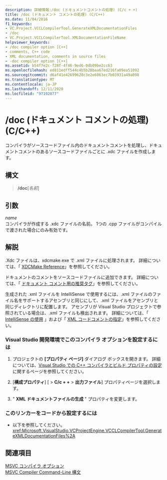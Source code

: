 ```yaml
---
description: 詳細情報:/doc (ドキュメントコメントの処理) (C/c + +)
title: /doc (ドキュメント コメントの処理) (C/C++)
ms.date: 11/04/2016
f1_keywords:
- VC.Project.VCCLCompilerTool.GenerateXMLDocumentationFiles
- /doc
- VC.Project.VCCLCompilerTool.XMLDocumentationFileName
helpviewer_keywords:
- /doc compiler option [C++]
- comments, C++ code
- XML documentation, comments in source files
- -doc compiler option [C++]
ms.assetid: b54f7e2c-f28f-4f46-9ed6-0db09be2cc63
ms.openlocfilehash: ed811edff544c4b5b28baa67ed216fa09ea51092
ms.sourcegitcommit: d6af41e42699628c3e2e6063ec7b03931a49a098
ms.translationtype: MT
ms.contentlocale: ja-JP
ms.lasthandoff: 12/11/2020
ms.locfileid: "97192877"
---
```

# <a name="doc-process-documentation-comments-cc"></a>/doc (ドキュメント コメントの処理) (C/C++)

コンパイラがソースコードファイル内のドキュメントコメントを処理し、ドキュメントコメントのあるソースコードファイルごとに .xdc ファイルを作成します。

## <a name="syntax"></a>構文

> **/doc**[*名前*]

## <a name="arguments"></a>引数

*name*<br/>
コンパイラが作成する .xdc ファイルの名前。 1つの .cpp ファイルがコンパイルで渡された場合にのみ有効です。

## <a name="remarks"></a>解説

.Xdc ファイルは、xdcmake.exe で .xml ファイルに処理されます。 詳細については、「 [XDCMake Reference](xdcmake-reference.md)」を参照してください。

ドキュメントのコメントをソースコードファイルに追加できます。 詳細については、「 [ドキュメント コメント用の推奨タグ](recommended-tags-for-documentation-comments-visual-cpp.md)」を参照してください。

生成された .xml ファイルを IntelliSense で使用するには、.xml ファイルのファイル名をサポートするアセンブリと同じにして、.xml ファイルをアセンブリと同じディレクトリに配置します。 アセンブリが Visual Studio プロジェクトで参照されている場合は、.xml ファイルも検出されます。 詳細については、「 [IntelliSense の使用](/visualstudio/ide/using-intellisense) 」および「 [XML コードコメントの指定](/visualstudio/ide/supplying-xml-code-comments)」を参照してください。

### <a name="to-set-this-compiler-option-in-the-visual-studio-development-environment"></a>Visual Studio 開発環境でこのコンパイラ オプションを設定するには

1. プロジェクトの **[プロパティ ページ]** ダイアログ ボックスを開きます。 詳細については、[Visual Studio での C++ コンパイラとビルド プロパティの設定](../working-with-project-properties.md)に関するページを参照してください。

1. [**構成プロパティ**] [  >  **C/c + +**  >  **出力ファイル**] プロパティページを選択します。

1. " **XML ドキュメントファイルの生成** " プロパティを変更します。

### <a name="to-set-this-linker-option-programmatically"></a>このリンカーをコードから設定するには

- 以下を参照してください。<xref:Microsoft.VisualStudio.VCProjectEngine.VCCLCompilerTool.GenerateXMLDocumentationFiles%2A>

## <a name="see-also"></a>関連項目

[MSVC コンパイラ オプション](compiler-options.md)<br/>
[MSVC Compiler Command-Line 構文](compiler-command-line-syntax.md)
